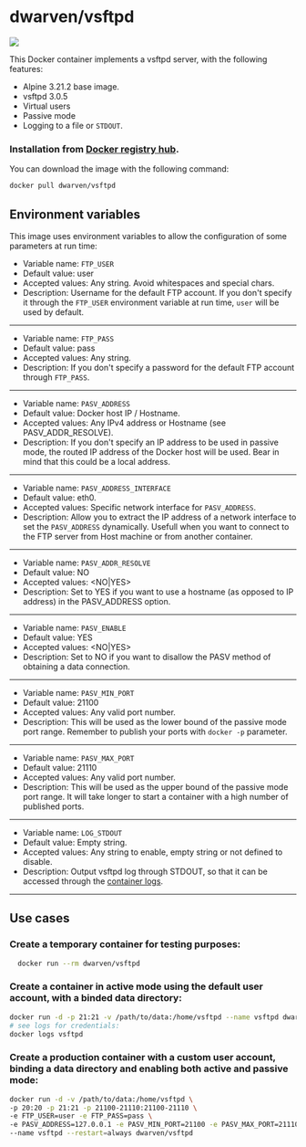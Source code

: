 # dwarven/vsftpd

[![](https://img.shields.io/docker/pulls/dwarven/vsftpd.svg)](https://hub.docker.com/r/dwarven/vsftpd)

This Docker container implements a vsftpd server, with the following features:

 * Alpine 3.21.2 base image.
 * vsftpd 3.0.5
 * Virtual users
 * Passive mode
 * Logging to a file or `STDOUT`.

### Installation from [Docker registry hub](https://registry.hub.docker.com/r/dwarven/vsftpd/).

You can download the image with the following command:

```bash
docker pull dwarven/vsftpd
```

Environment variables
----

This image uses environment variables to allow the configuration of some parameters at run time:

* Variable name: `FTP_USER`
* Default value: user
* Accepted values: Any string. Avoid whitespaces and special chars.
* Description: Username for the default FTP account. If you don't specify it through the `FTP_USER` environment variable at run time, `user` will be used by default.

----

* Variable name: `FTP_PASS`
* Default value: pass
* Accepted values: Any string.
* Description: If you don't specify a password for the default FTP account through `FTP_PASS`.

----

* Variable name: `PASV_ADDRESS`
* Default value: Docker host IP / Hostname.
* Accepted values: Any IPv4 address or Hostname (see PASV_ADDR_RESOLVE).
* Description: If you don't specify an IP address to be used in passive mode, the routed IP address of the Docker host will be used. Bear in mind that this could be a local address.

----

* Variable name: `PASV_ADDRESS_INTERFACE`
* Default value: eth0.
* Accepted values: Specific network interface for `PASV_ADDRESS`.
* Description: Allow you to extract the IP address of a network interface to set the `PASV_ADDRESS` dynamically. Usefull when you want to connect to the FTP server from Host machine or from another container.

----

* Variable name: `PASV_ADDR_RESOLVE`
* Default value: NO
* Accepted values: <NO|YES>
* Description: Set to YES if you want to use a hostname (as opposed to IP address) in the PASV_ADDRESS option.

----

* Variable name: `PASV_ENABLE`
* Default value: YES
* Accepted values: <NO|YES>
* Description: Set to NO if you want to disallow the PASV method of obtaining a data connection.

----

* Variable name: `PASV_MIN_PORT`
* Default value: 21100
* Accepted values: Any valid port number.
* Description: This will be used as the lower bound of the passive mode port range. Remember to publish your ports with `docker -p` parameter.

----

* Variable name: `PASV_MAX_PORT`
* Default value: 21110
* Accepted values: Any valid port number.
* Description: This will be used as the upper bound of the passive mode port range. It will take longer to start a container with a high number of published ports.

----

* Variable name: `LOG_STDOUT`
* Default value: Empty string.
* Accepted values: Any string to enable, empty string or not defined to disable.
* Description: Output vsftpd log through STDOUT, so that it can be accessed through the [container logs](https://docs.docker.com/engine/reference/commandline/container_logs).

----

Use cases
----

### Create a temporary container for testing purposes:

```bash
  docker run --rm dwarven/vsftpd
```

### Create a container in active mode using the default user account, with a binded data directory:

```bash
docker run -d -p 21:21 -v /path/to/data:/home/vsftpd --name vsftpd dwarven/vsftpd
# see logs for credentials:
docker logs vsftpd
```

### Create a **production container** with a custom user account, binding a data directory and enabling both active and passive mode:

```bash
docker run -d -v /path/to/data:/home/vsftpd \
-p 20:20 -p 21:21 -p 21100-21110:21100-21110 \
-e FTP_USER=user -e FTP_PASS=pass \
-e PASV_ADDRESS=127.0.0.1 -e PASV_MIN_PORT=21100 -e PASV_MAX_PORT=21110 \
--name vsftpd --restart=always dwarven/vsftpd
```
